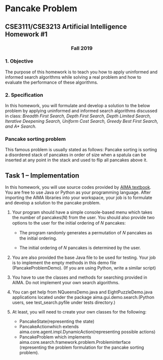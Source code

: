 # Pancake Problem

## CSE3111/CSE3213 Artificial Intelligence Homework #1

<h3 align=center> Fall 2019</h3>

### 1. Objective

The purpose of this homework is to teach you how to apply uninformed and informed search algorithms while solving a real problem and how to evaluate the performance of these algorithms.

### 2. Specification

In this homework, you will formulate and develop a solution to the below problem by applying uninformed and informed search algorithms discussed in class: _Breadth First Search, Depth First Search, Depth Limited Search, Iterative Deepening Search, Uniform Cost Search, Greedy Best First Search, and A\* Search._

### Pancake sorting problem

This famous problem is usually stated as follows: Pancake sorting is sorting a disordered stack of pancakes in order of size when a spatula can be inserted at any point in the stack and used to flip all pancakes above it.

## Task 1 – Implementation

In this homework, you will use source codes provided by [AIMA textbook](https://github.com/aimacode/aima-python). You are free to use Java or Python as your programming language. After importing the AIMA libraries into your workspace, your job is to formulate and develop a solution to the pancake problem.

1. Your program should have a simple console-based menu which takes the number of pancakes(𝑁) from the user. You should also provide two options to the user for the initial ordering of 𝑁 pancakes:

   - The program randomly generates a permutation of 𝑁 pancakes as the initial ordering.

   - The initial ordering of 𝑁 pancakes is determined by the user.

2. You are also provided the base Java file to be used for testing. Your job is to implement the empty methods in this demo file (PancakeProblemDemo). (If you are using Python, write a similar script)

3. You have to use the classes and methods for searching provided in AIMA. Do not implement your own search algorithms.

4. You can get help from NQueensDemo.java and EightPuzzleDemo.java applications located under the package aima.gui.demo.search.(Python users, see test_search.pyfile under tests directory.)

5. At least, you will need to create your own classes for the following:

   - PancakeState(representing the state)
   - PancakeActionwhich extends aima.core.agent.impl.DynamicAction(representing possible actions)
   - PancakeProblem which implements aima.core.search.framework.problem.Probleminterface (representing the problem formulation for the pancake sorting problem).
